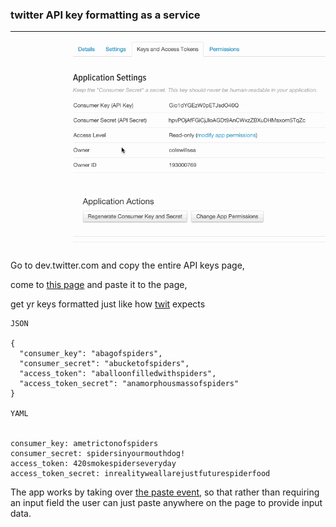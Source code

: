 ### twitter API key formatting as a service
--------------------------------------

![example magic](./json-example.gif)

Go to dev.twitter.com and copy the entire API keys page, 

come to [this page](http://coleww.github.io/tweet-key-formatter/) and paste it to the page,

get yr keys formatted just like how [twit](https://github.com/ttezel/twit) expects

```
JSON

{
  "consumer_key": "abagofspiders",
  "consumer_secret": "abucketofspiders",
  "access_token": "aballoonfilledwithspiders",
  "access_token_secret": "anamorphousmassofspiders"
}

YAML


consumer_key: ametrictonofspiders
consumer_secret: spidersinyourmouthdog!
access_token: 420smokespiderseveryday
access_token_secret: inrealityweallarejustfuturespiderfood
```

The app works by taking over [the paste event](http://www.colewillsea.com/blog/eating-glue-and-paste), so that rather than requiring an input field the user can just paste anywhere on the page to provide input data.
